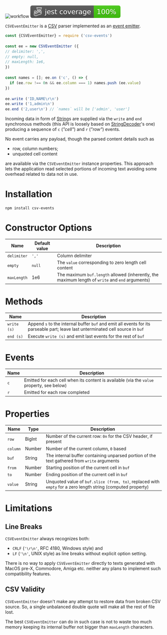 ![workflow](https://github.com/do-/node-csv-events/actions/workflows/main.yml/badge.svg)
![Jest coverage](./badges/coverage-jest%20coverage.svg)

`CSVEventEmitter` is a [CSV](https://datatracker.ietf.org/doc/html/rfc4180) parser implemented as an [event emitter](https://nodejs.org/dist/latest/docs/api/events.html).

```js
const {CSVEventEmitter} = require ('csv-events')

const ee = new CSVEventEmitter ({
// delimiter: ',',
// empty: null,
// maxLength: 1e6,
})

const names = []; ee.on ('c', () => {
  if (ee.row !== 0n && ee.column === 1) names.push (ee.value)
})

ee.write ('ID,NAME\r\n')
ee.write ('1,admin\n')
ee.end ('2,user\n') // `names` will be ['admin', 'user']
```

Incoming data in form of [String](https://developer.mozilla.org/en-US/docs/Web/JavaScript/Reference/Global_Objects/String)s are supplied via the `write` and `end` synchronous methods (this API is loosely based on [StringDecoder](https://nodejs.org/dist/latest/docs/api/string_decoder.html)'s one) producing a sequence of `c` (_"cell"_) and `r` (_"row"_) events.

No event carries any payload, though the parsed content details such as
* row, column numbers;
* unquoted cell content

are available via the `CSVEventEmitter` instance properties. This approach lets the application read selected portions of incoming text avoiding some overhead related to data not in use.

# Installation
```
npm install csv-events
```

# Constructor Options
|Name|Default value|Description|
|-|-|-|
|`delimiter`|`','`|Column delimiter|
|`empty`|`null`|The `value` corresponding to zero length cell content|
|`maxLength`|1e6|The maximum `buf.length` allowed (inherently, the maximum length of `write` and `end` arguments)|

# Methods
|Name|Description|
|-|-|
|`write (s)`| Append `s` to the internal buffer `buf` and emit all events for its parseable part; leave last unterminated cell source in `buf`|
|`end (s)`| Execute `write (s)` and emit last events for the rest of `buf`|

# Events
|Name|Description|
|-|-|
|`c`| Emitted for each cell when its content is available (via the `value` property, see below)|
|`r`| Emitted for each row completed|

# Properties
|Name|Type|Description|
|-|-|-|
|`row`|BigInt|Number of the current row: `0n` for the CSV header, if present|
|`column`|Number|Number of the current column, `0` based|
|`buf`|String|The internal buffer containing unparsed portion of the text gathered from `write` arguments|
|`from`|Number|Starting position of the current cell in `buf`|
|`to`|Number|Ending position of the current cell in `buf`|
|`value`|String|Unquoted value of `buf.slice (from, to)`, replaced with `empty` for a zero length string (computed property)|

# Limitations
## Line Breaks
`CSVEventEmitter` always recognizes both:
* `CRLF` (`'\r\n'`, RFC 4180, Windows style) and
* `LF`  (`'\n'`, UNIX style)
as line breaks without explicit option setting.

There is no way to apply `CSVEventEmitter` directly to texts generated with MacOS pre-X, Commodore, Amiga etc. neither any plans to implement such compatibility features.

## CSV Validity
`CSVEventEmitter` doesn't make any attempt to restore data from broken CSV source. So, a single unbalanced double quote will make all the rest of file lost.

The best `CSVEventEmitter` can do in such case is not to waste too much memory keeping its internal buffer not bigger than `maxLength` characters.
